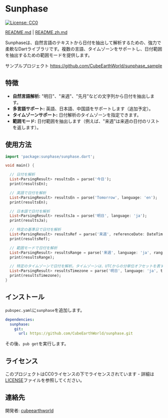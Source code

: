 # Sunphase

[![License: CC0](https://img.shields.io/badge/License-CC0_1.0-lightgrey.svg)](http://creativecommons.org/publicdomain/zero/1.0/)

[README.md](README.md) | [README.zh.md](README.zh.md)

Sunphaseは、自然言語のテキストから日付を抽出して解析するための、強力で柔軟なDartライブラリです。複数の言語、タイムゾーンをサポートし、日付範囲を抽出するための範囲モードを提供します。

サンプルプロジェクト https://github.com/CubeEarthWorld/sunphase_sample

## 特徴

*   **自然言語解析:** "明日"、"来週"、"先月"などの文字列から日付を抽出します。
*   **多言語サポート:** 英語、日本語、中国語をサポートします（追加予定）。
*   **タイムゾーンサポート:** 日付解析のタイムゾーンを指定できます。
*   **範囲モード:** 日付範囲を抽出します（例えば、"来週"は来週の日付のリストを返します）。

## 使用方法

```dart
import 'package:sunphase/sunphase.dart';

void main() {

  // 日付を解析
  List<ParsingResult> resultsEn = parse('今日');
  print(resultsEn);

  // 英語で日付を解析
  List<ParsingResult> resultsEn = parse('Tomorrow', language: 'en');
  print(resultsEn);

  // 日本語で日付を解析
  List<ParsingResult> resultsJa = parse('明日', language: 'ja');
  print(resultsJa);

  // 特定の基準日で日付を解析
  List<ParsingResult> resultsRef = parse('来週', referenceDate: DateTime(2021, 2, 4));
  print(resultsRef);

  // 範囲モードで日付を解析
  List<ParsingResult> resultsRange = parse('来週', language: 'ja', rangeMode: true);
  print(resultsRange);

  // 特定のタイムゾーンで日付を解析。タイムゾーンは、UTCからの分単位オフセットを表す文字列として指定する必要があります。例：UTC+9の場合は "540"。
  List<ParsingResult> resultsTimezone = parse('明日', language: 'ja', timezone: '540');
  print(resultsTimezone);
}
```

## インストール

`pubspec.yaml`に`sunphase`を追加します。

```yaml
dependencies:
  sunphase:
    git:
      url: https://github.com/CubeEarthWorld/sunphase.git
```

その後、`pub get`を実行します。

## ライセンス

このプロジェクトはCC0ライセンスの下でライセンスされています - 詳細は[LICENSE](LICENSE)ファイルを参照してください。

## 連絡先

開発者: [cubeearthworld](https://x.com/cubeearthworld)
